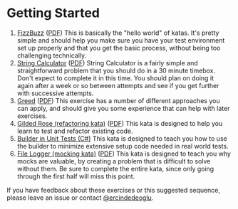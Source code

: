 # Getting Started

1. [FizzBuzz](/katas/FizzBuzz.md) ([PDF](/katas/FizzBuzz.pdf))
   This is basically the "hello world" of katas. It's pretty simple and should help you make sure you have your test environment set up properly and that you get the basic process, without being too challenging technically.
2. [String Calculator](<katas/String%20Calculator.md>) ([PDF](https://github.com/ercindedeoglu/kata-log/raw/master/katas/String%20Calculator.pdf))
   String Calculator is a fairly simple and straightforward problem that you should do in a 30 minute timebox. Don't expect to complete it in this time. You should plan on doing it again after a week or so between attempts and see if you get further with successive attempts.
3. [Greed](katas/Greed.md) ([PDF](https://github.com/ercindedeoglu/kata-log/raw/master/katas/Greed.pdf))
   This exercise has a number of different approaches you can apply, and should give you some experience that can help with later exercises.
4. [Gilded Rose (refactoring kata)](katas/Gilded%20Rose.md)  ([PDF](https://github.com/ercindedeoglu/kata-log/raw/master/katas/Gilded%20Rose.pdf))
   This kata is designed to help you learn to test and refactor existing code.
5. [Builder in Unit Tests (C#)](https://github.com/ercindedeoglu/BuilderTestSample)
   This kata is designed to teach you how to use the builder to minimize extensive setup code needed in real world tests.
6. [File Logger (mocking kata)](katas/File%20Logger.md) ([PDF](https://github.com/ercindedeoglu/kata-log/raw/master/katas/File%20Logger.pdf))
   This kata is designed to teach you why mocks are valuable, by creating a problem that is difficult to solve without them. Be sure to complete the entire kata, since only going through the first half will miss this point.

If you have feedback about these exercises or this suggested sequence, please leave an issue or contact [@ercindedeoglu](https://twitter.com/ercindedeoglu).